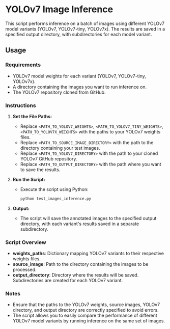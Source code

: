 # YOLOv7 Image Inference

This script performs inference on a batch of images using different YOLOv7 model variants (YOLOv7, YOLOv7-tiny, YOLOv7x). The results are saved in a specified output directory, with subdirectories for each model variant.

## Usage

### Requirements
- YOLOv7 model weights for each variant (YOLOv7, YOLOv7-tiny, YOLOv7x).
- A directory containing the images you want to run inference on.
- The YOLOv7 repository cloned from GitHub.

### Instructions

1. **Set the File Paths:**
   - Replace `<PATH_TO_YOLOV7_WEIGHTS>`, `<PATH_TO_YOLOV7_TINY_WEIGHTS>`, `<PATH_TO_YOLOV7X_WEIGHTS>` with the paths to your YOLOv7 weights files.
   - Replace `<PATH_TO_SOURCE_IMAGE_DIRECTORY>` with the path to the directory containing your test images.
   - Replace `<PATH_TO_YOLOV7_DIRECTORY>` with the path to your cloned YOLOv7 GitHub repository.
   - Replace `<PATH_TO_OUTPUT_DIRECTORY>` with the path where you want to save the results.

2. **Run the Script:**
   - Execute the script using Python:
     ```bash
     python test_images_inference.py
     ```

3. **Output:**
   - The script will save the annotated images to the specified output directory, with each variant's results saved in a separate subdirectory.

### Script Overview

- **weights_paths**: Dictionary mapping YOLOv7 variants to their respective weights files.
- **source_image**: Path to the directory containing the images to be processed.
- **output_directory**: Directory where the results will be saved. Subdirectories are created for each YOLOv7 variant.

### Notes

- Ensure that the paths to the YOLOv7 weights, source images, YOLOv7 directory, and output directory are correctly specified to avoid errors.
- The script allows you to easily compare the performance of different YOLOv7 model variants by running inference on the same set of images.
 

